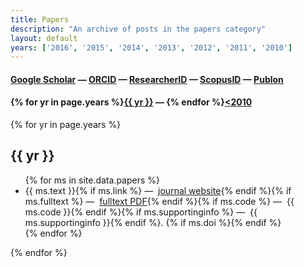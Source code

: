 ```yaml
---
title: Papers
description: "An archive of posts in the papers category"
layout: default
years: ['2016', '2015', '2014', '2013', '2012', '2011', '2010']
---
```


<h4 id="papers-external"><a href="http://scholar.google.ca/citations?hl=en&user=PfC17QsAAAAJ&view_op=list_works&pagesize=100">Google Scholar</a> &mdash;
<!-- <a href="https://vm.mtmt.hu/www/index.php?AuthorID=10000580">MTMT</a> &mdash; -->
<a href="http://orcid.org/0000-0001-7337-1740">ORCID</a> &mdash;
<a href="http://www.researcherid.com/rid/B-2775-2008">ResearcherID</a> &mdash;
<a href="http://www.scopus.com/authid/detail.url?authorId=23104106300">ScopusID</a> &mdash;
<a href="https://publons.com/a/534081/">Publon</a>
</h4>

<h4 id="year-lookup">{% for yr in page.years %}<a href="#papers-{{ yr }}">{{ yr }}</a> &mdash; {% endfor %}<a href="https://sites.google.com/site/psolymosold/publications">&lt;2010</a></h4>

{% for yr in page.years %}
<h2 id="papers-{{ yr }}">{{ yr }}</h2>
<ul>
  {% for ms in site.data.papers %}
  <li>{{ ms.text }}{% if ms.link %} &mdash; <i class="fa fa-external-link text-orange"></i>&nbsp;<a href="{{ ms.link }}">journal website</a>{% endif %}{% if ms.fulltext %} &mdash; <i class="fa fa-file-pdf-o text-orange"></i>&nbsp;<a href="{{ ms.fulltext }}">fulltext PDF</a>{% endif %}{% if ms.code %} &mdash; <i class="fa fa-file-code-o text-orange"></i>&nbsp;{{ ms.code }}{% endif %}{% if ms.supportinginfo %} &mdash; <i class="fa fa-file-code-o text-orange"></i>&nbsp;{{ ms.supportinginfo }}{% endif %}. {% if ms.doi %}<div data-badge-popover="bottom" style="display: inline-block;" data-badge-type="4" data-doi="{{ ms.doi }}" data-hide-no-mentions="true" class="altmetric-embed"></div>{% endif %}</li>
  {% endfor %}
</ul>
{% endfor %}
